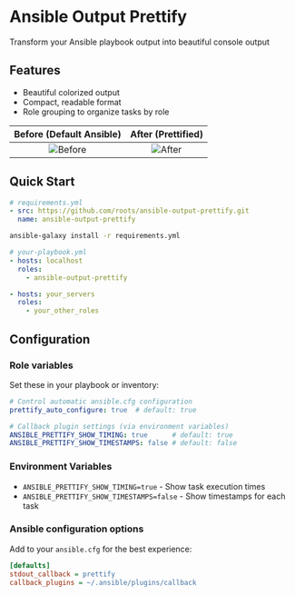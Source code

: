 # Ansible Output Prettify

Transform your Ansible playbook output into beautiful console output

## Features

- Beautiful colorized output
- Compact, readable format
- Role grouping to organize tasks by role

| Before (Default Ansible) | After (Prettified) |
|:-------------------------:|:------------------:|
| ![Before](https://roots.io/app/uploads/ansible-output-default.png) | ![After](https://roots.io/app/uploads/ansible-output-prettify.png) |

## Quick Start

```yaml
# requirements.yml
- src: https://github.com/roots/ansible-output-prettify.git
  name: ansible-output-prettify
```

```bash
ansible-galaxy install -r requirements.yml
```

```yaml
# your-playbook.yml
- hosts: localhost
  roles:
    - ansible-output-prettify

- hosts: your_servers
  roles:
    - your_other_roles
```

## Configuration

### Role variables

Set these in your playbook or inventory:

```yaml
# Control automatic ansible.cfg configuration
prettify_auto_configure: true  # default: true

# Callback plugin settings (via environment variables)
ANSIBLE_PRETTIFY_SHOW_TIMING: true      # default: true
ANSIBLE_PRETTIFY_SHOW_TIMESTAMPS: false # default: false
```

### Environment Variables

- `ANSIBLE_PRETTIFY_SHOW_TIMING=true` - Show task execution times
- `ANSIBLE_PRETTIFY_SHOW_TIMESTAMPS=false` - Show timestamps for each task

### Ansible configuration options

Add to your `ansible.cfg` for the best experience:

```ini
[defaults]
stdout_callback = prettify
callback_plugins = ~/.ansible/plugins/callback
```
